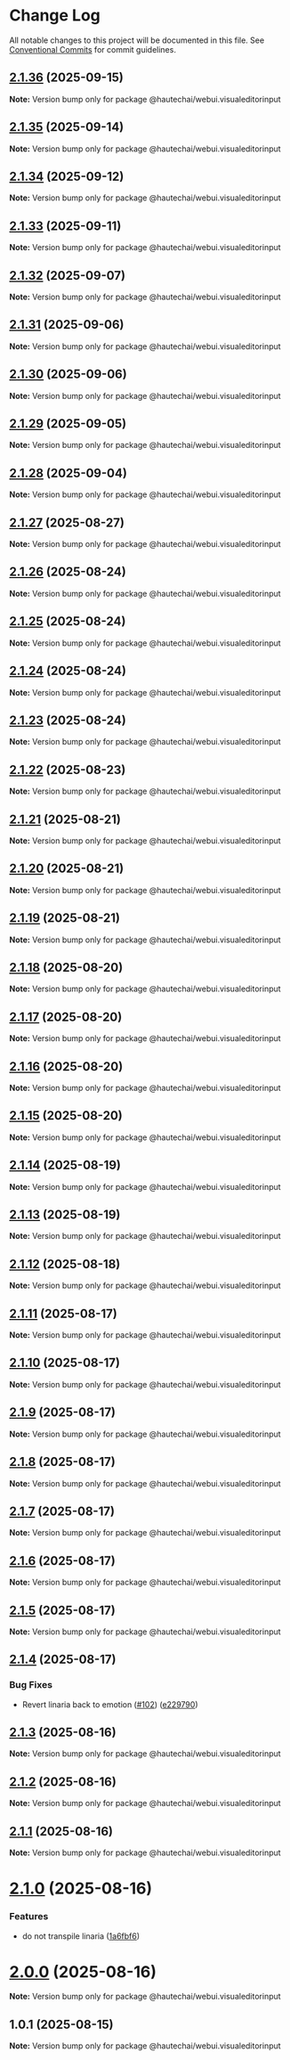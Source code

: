 # Change Log

All notable changes to this project will be documented in this file.
See [Conventional Commits](https://conventionalcommits.org) for commit guidelines.

## [2.1.36](https://github.com/HautechAI/webui/compare/@hautechai/webui.visualeditorinput@2.1.35...@hautechai/webui.visualeditorinput@2.1.36) (2025-09-15)

**Note:** Version bump only for package @hautechai/webui.visualeditorinput

## [2.1.35](https://github.com/HautechAI/webui/compare/@hautechai/webui.visualeditorinput@2.1.34...@hautechai/webui.visualeditorinput@2.1.35) (2025-09-14)

**Note:** Version bump only for package @hautechai/webui.visualeditorinput

## [2.1.34](https://github.com/HautechAI/webui/compare/@hautechai/webui.visualeditorinput@2.1.33...@hautechai/webui.visualeditorinput@2.1.34) (2025-09-12)

**Note:** Version bump only for package @hautechai/webui.visualeditorinput

## [2.1.33](https://github.com/HautechAI/webui/compare/@hautechai/webui.visualeditorinput@2.1.32...@hautechai/webui.visualeditorinput@2.1.33) (2025-09-11)

**Note:** Version bump only for package @hautechai/webui.visualeditorinput

## [2.1.32](https://github.com/HautechAI/webui/compare/@hautechai/webui.visualeditorinput@2.1.31...@hautechai/webui.visualeditorinput@2.1.32) (2025-09-07)

**Note:** Version bump only for package @hautechai/webui.visualeditorinput

## [2.1.31](https://github.com/HautechAI/webui/compare/@hautechai/webui.visualeditorinput@2.1.30...@hautechai/webui.visualeditorinput@2.1.31) (2025-09-06)

**Note:** Version bump only for package @hautechai/webui.visualeditorinput

## [2.1.30](https://github.com/HautechAI/webui/compare/@hautechai/webui.visualeditorinput@2.1.29...@hautechai/webui.visualeditorinput@2.1.30) (2025-09-06)

**Note:** Version bump only for package @hautechai/webui.visualeditorinput

## [2.1.29](https://github.com/HautechAI/webui/compare/@hautechai/webui.visualeditorinput@2.1.28...@hautechai/webui.visualeditorinput@2.1.29) (2025-09-05)

**Note:** Version bump only for package @hautechai/webui.visualeditorinput

## [2.1.28](https://github.com/HautechAI/webui/compare/@hautechai/webui.visualeditorinput@2.1.27...@hautechai/webui.visualeditorinput@2.1.28) (2025-09-04)

**Note:** Version bump only for package @hautechai/webui.visualeditorinput

## [2.1.27](https://github.com/HautechAI/webui/compare/@hautechai/webui.visualeditorinput@2.1.26...@hautechai/webui.visualeditorinput@2.1.27) (2025-08-27)

**Note:** Version bump only for package @hautechai/webui.visualeditorinput

## [2.1.26](https://github.com/HautechAI/webui/compare/@hautechai/webui.visualeditorinput@2.1.25...@hautechai/webui.visualeditorinput@2.1.26) (2025-08-24)

**Note:** Version bump only for package @hautechai/webui.visualeditorinput

## [2.1.25](https://github.com/HautechAI/webui/compare/@hautechai/webui.visualeditorinput@2.1.24...@hautechai/webui.visualeditorinput@2.1.25) (2025-08-24)

**Note:** Version bump only for package @hautechai/webui.visualeditorinput

## [2.1.24](https://github.com/HautechAI/webui/compare/@hautechai/webui.visualeditorinput@2.1.23...@hautechai/webui.visualeditorinput@2.1.24) (2025-08-24)

**Note:** Version bump only for package @hautechai/webui.visualeditorinput

## [2.1.23](https://github.com/HautechAI/webui/compare/@hautechai/webui.visualeditorinput@2.1.22...@hautechai/webui.visualeditorinput@2.1.23) (2025-08-24)

**Note:** Version bump only for package @hautechai/webui.visualeditorinput

## [2.1.22](https://github.com/HautechAI/webui/compare/@hautechai/webui.visualeditorinput@2.1.21...@hautechai/webui.visualeditorinput@2.1.22) (2025-08-23)

**Note:** Version bump only for package @hautechai/webui.visualeditorinput

## [2.1.21](https://github.com/HautechAI/webui/compare/@hautechai/webui.visualeditorinput@2.1.20...@hautechai/webui.visualeditorinput@2.1.21) (2025-08-21)

**Note:** Version bump only for package @hautechai/webui.visualeditorinput

## [2.1.20](https://github.com/HautechAI/webui/compare/@hautechai/webui.visualeditorinput@2.1.19...@hautechai/webui.visualeditorinput@2.1.20) (2025-08-21)

**Note:** Version bump only for package @hautechai/webui.visualeditorinput

## [2.1.19](https://github.com/HautechAI/webui/compare/@hautechai/webui.visualeditorinput@2.1.18...@hautechai/webui.visualeditorinput@2.1.19) (2025-08-21)

**Note:** Version bump only for package @hautechai/webui.visualeditorinput

## [2.1.18](https://github.com/HautechAI/webui/compare/@hautechai/webui.visualeditorinput@2.1.17...@hautechai/webui.visualeditorinput@2.1.18) (2025-08-20)

**Note:** Version bump only for package @hautechai/webui.visualeditorinput

## [2.1.17](https://github.com/HautechAI/webui/compare/@hautechai/webui.visualeditorinput@2.1.16...@hautechai/webui.visualeditorinput@2.1.17) (2025-08-20)

**Note:** Version bump only for package @hautechai/webui.visualeditorinput

## [2.1.16](https://github.com/HautechAI/webui/compare/@hautechai/webui.visualeditorinput@2.1.15...@hautechai/webui.visualeditorinput@2.1.16) (2025-08-20)

**Note:** Version bump only for package @hautechai/webui.visualeditorinput

## [2.1.15](https://github.com/HautechAI/webui/compare/@hautechai/webui.visualeditorinput@2.1.14...@hautechai/webui.visualeditorinput@2.1.15) (2025-08-20)

**Note:** Version bump only for package @hautechai/webui.visualeditorinput

## [2.1.14](https://github.com/HautechAI/webui/compare/@hautechai/webui.visualeditorinput@2.1.13...@hautechai/webui.visualeditorinput@2.1.14) (2025-08-19)

**Note:** Version bump only for package @hautechai/webui.visualeditorinput

## [2.1.13](https://github.com/HautechAI/webui/compare/@hautechai/webui.visualeditorinput@2.1.12...@hautechai/webui.visualeditorinput@2.1.13) (2025-08-19)

**Note:** Version bump only for package @hautechai/webui.visualeditorinput

## [2.1.12](https://github.com/HautechAI/webui/compare/@hautechai/webui.visualeditorinput@2.1.11...@hautechai/webui.visualeditorinput@2.1.12) (2025-08-18)

**Note:** Version bump only for package @hautechai/webui.visualeditorinput

## [2.1.11](https://github.com/HautechAI/webui/compare/@hautechai/webui.visualeditorinput@2.1.10...@hautechai/webui.visualeditorinput@2.1.11) (2025-08-17)

**Note:** Version bump only for package @hautechai/webui.visualeditorinput

## [2.1.10](https://github.com/HautechAI/webui/compare/@hautechai/webui.visualeditorinput@2.1.9...@hautechai/webui.visualeditorinput@2.1.10) (2025-08-17)

**Note:** Version bump only for package @hautechai/webui.visualeditorinput

## [2.1.9](https://github.com/HautechAI/webui/compare/@hautechai/webui.visualeditorinput@2.1.8...@hautechai/webui.visualeditorinput@2.1.9) (2025-08-17)

**Note:** Version bump only for package @hautechai/webui.visualeditorinput

## [2.1.8](https://github.com/HautechAI/webui/compare/@hautechai/webui.visualeditorinput@2.1.7...@hautechai/webui.visualeditorinput@2.1.8) (2025-08-17)

**Note:** Version bump only for package @hautechai/webui.visualeditorinput

## [2.1.7](https://github.com/HautechAI/webui/compare/@hautechai/webui.visualeditorinput@2.1.6...@hautechai/webui.visualeditorinput@2.1.7) (2025-08-17)

**Note:** Version bump only for package @hautechai/webui.visualeditorinput

## [2.1.6](https://github.com/HautechAI/webui/compare/@hautechai/webui.visualeditorinput@2.1.5...@hautechai/webui.visualeditorinput@2.1.6) (2025-08-17)

**Note:** Version bump only for package @hautechai/webui.visualeditorinput

## [2.1.5](https://github.com/HautechAI/webui/compare/@hautechai/webui.visualeditorinput@2.1.4...@hautechai/webui.visualeditorinput@2.1.5) (2025-08-17)

**Note:** Version bump only for package @hautechai/webui.visualeditorinput

## [2.1.4](https://github.com/HautechAI/webui/compare/@hautechai/webui.visualeditorinput@2.1.3...@hautechai/webui.visualeditorinput@2.1.4) (2025-08-17)

### Bug Fixes

- Revert linaria back to emotion ([#102](https://github.com/HautechAI/webui/issues/102)) ([e229790](https://github.com/HautechAI/webui/commit/e229790dae8eba4b3037bbe41365e5a73ab7f6dc))

## [2.1.3](https://github.com/HautechAI/webui/compare/@hautechai/webui.visualeditorinput@2.1.2...@hautechai/webui.visualeditorinput@2.1.3) (2025-08-16)

**Note:** Version bump only for package @hautechai/webui.visualeditorinput

## [2.1.2](https://github.com/HautechAI/webui/compare/@hautechai/webui.visualeditorinput@2.1.1...@hautechai/webui.visualeditorinput@2.1.2) (2025-08-16)

**Note:** Version bump only for package @hautechai/webui.visualeditorinput

## [2.1.1](https://github.com/HautechAI/webui/compare/@hautechai/webui.visualeditorinput@2.1.0...@hautechai/webui.visualeditorinput@2.1.1) (2025-08-16)

**Note:** Version bump only for package @hautechai/webui.visualeditorinput

# [2.1.0](https://github.com/HautechAI/webui/compare/@hautechai/webui.visualeditorinput@1.0.1...@hautechai/webui.visualeditorinput@2.1.0) (2025-08-16)

### Features

- do not transpile linaria ([1a6fbf6](https://github.com/HautechAI/webui/commit/1a6fbf6353a0e5028040006b5045170cf83f1ba0))

# [2.0.0](https://github.com/HautechAI/webui/compare/@hautechai/webui.visualeditorinput@1.0.1...@hautechai/webui.visualeditorinput@2.0.0) (2025-08-16)

**Note:** Version bump only for package @hautechai/webui.visualeditorinput

## 1.0.1 (2025-08-15)

**Note:** Version bump only for package @hautechai/webui.visualeditorinput
